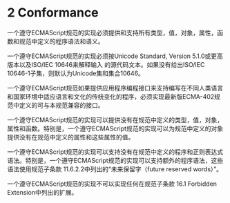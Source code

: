 # 2 Conformance

一个遵守ECMAScript规范的实现必须提供和支持所有类型，值，对象，属性，函数和规范中定义的程序语法和语义。

一个遵守ECMAScript规范的实现必须按Unicode Standard, Version 5.1.0或更高版本以及ISO/IEC 10646来解释输入 的源代码文本。如果没有给出ISO/IEC 10646-1子集，则默认为Unicode集和集合10646。

一个遵守ECMAScript规范如果提供应用程序编程接口来支持编写在不同人类语言和国家环境中适应语言和文化的传统变化的程序，必须实现最新版ECMA-402规范中定义的可与本规范兼容的接口。

一个遵守ECMAScript规范的实现可以提供没有在规范中定义的类型，值，对象，属性和函数。特别是，一个遵守ECMAScript规范的实现可以为规范中定义的对象提供没有在规范中定义的属性和这些属性的值。

一个遵守ECMAScript规范的实现可以支持没有在规范中定义的程序和正则表达式语法。特别是，一个遵守ECMAScript规范的实现可以支持额外的程序语法，这些语法使用规范子条款 11.6.2.2中列出的“未来保留字（future reserved words）”。

一个遵守ECMAScript规范的实现不可以实现任何在规范子条款 16.1 Forbidden Extension中列出的扩展。
